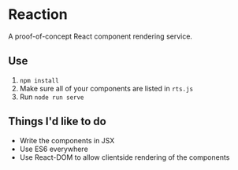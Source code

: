 # Reaction

A proof-of-concept React component rendering service.

## Use

1. `npm install`
2. Make sure all of your components are listed in `rts.js`
3. Run `node run serve`

## Things I'd like to do

- Write the components in JSX
- Use ES6 everywhere
- Use React-DOM to allow clientside rendering of the components